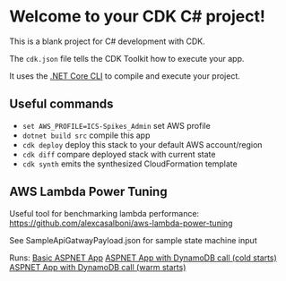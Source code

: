 # Welcome to your CDK C# project!

This is a blank project for C# development with CDK.

The `cdk.json` file tells the CDK Toolkit how to execute your app.

It uses the [.NET Core CLI](https://docs.microsoft.com/dotnet/articles/core/) to compile and execute your project.


## Useful commands

* `set AWS_PROFILE=ICS-Spikes_Admin` set AWS profile
* `dotnet build src` compile this app
* `cdk deploy`       deploy this stack to your default AWS account/region
* `cdk diff`         compare deployed stack with current state
* `cdk synth`        emits the synthesized CloudFormation template

## AWS Lambda Power Tuning

Useful tool for benchmarking lambda performance:
https://github.com/alexcasalboni/aws-lambda-power-tuning

See SampleApiGatwayPayload.json for sample state machine input

Runs:
[Basic ASPNET App](https://lambda-power-tuning.show/#gAAAAQACAAQABgAI;47QERRYsg0SRVPVDwDFmQ0PSHUOHlghD;i6qVNp35kzZUZIo20TeCNq+ZhTYwdZo2)
[ASPNET App with DynamoDB call (cold starts)](https://lambda-power-tuning.show/#gAAAAQACAAQABgAI;meUJRoAohEUmOABF3Zx4RLuaI0TJ5wxE;wHqbNzIIlTe/l5A3VjmMN112ijet9543)
[ASPNET App with DynamoDB call (warm starts)](https://lambda-power-tuning.show/#gAAAAQACAAQABgAI;y2FRQ3wNVUMywdVBmG6TQc3MakFVVZBB;lMLsNBFFcTVPhnM0hF6rNO3vyjSEXis1)
